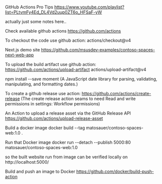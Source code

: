 GitHub Actions Pro Tips
https://www.youtube.com/playlist?list=PLtvmFy4Ed_DL4Vd2uup0ZT6o_HFSaF-yW

actually just some notes here..

Check available github actions
https://github.com/actions

To checkout the code use github action:
actions/checkout@v4

Next.js demo site
https://github.com/msusdev-examples/contoso-spaces-next-web-app

To upload the build artifact use github action:
https://github.com/actions/upload-artifact
actions/upload-artifact@v4

npm install --save moment
(A JavaScript date library for parsing, validating, manipulating, and formatting dates.)

To create a github release use action:
https://github.com/actions/create-release
(The create release action seams to need Read and write permissions in settings: Workflow permissions)

An Action to upload a release asset via the GitHub Release API
https://github.com/actions/upload-release-asset

Build a docker image
docker build --tag matosauer/contoso-spaces-web:1.0 .

Run that Docker image
docker run --detach --publish 5000:80 matosauer/contoso-spaces-web:1.0

so the built website run from image can be verified locally on
http://localhost:5000/

Build and push an image to Docker
https://github.com/docker/build-push-action






